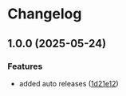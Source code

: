 # Changelog

## 1.0.0 (2025-05-24)


### Features

* added auto releases ([1d21e12](https://github.com/smokersaim/learning/commit/1d21e12a28ef0fbd66cc5bffe188379cd36b0301))
